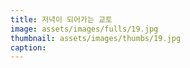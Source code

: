 ```yaml
---
title: 저녁이 되어가는 교토
image: assets/images/fulls/19.jpg
thumbnail: assets/images/thumbs/19.jpg
caption:
---
```

